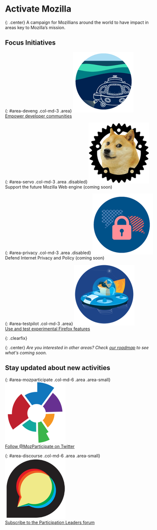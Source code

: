 # Activate Mozilla

{: .center}
A campaign for Mozillians around the world to have impact in areas key to Mozilla’s mission.

## Focus Initiatives

{: #area-deveng .col-md-3 .area}
[![image](/asserts/img/development.png)](/developer-engagement/)<br>
[Empower developer communities](/developer-engagement/)

{: #area-servo .col-md-3 .area .disabled}
![image](/asserts/img/servo.png)<br>
Support the future Mozilla Web engine (coming soon)

{: #area-privacy .col-md-3 .area .disabled}
![image](/asserts/img/privacy.png)<br>
Defend Internet Privacy and Policy (coming soon)

{: #area-testpilot .col-md-3 .area}
[![image](/asserts/img/test-pilot.png)](/experiments/)<br>
[Use and test experimental Firefox features](/experiments/)

{: .clearfix}
&nbsp;

{: .center}
_Are you interested in other areas? Check [our roadmap](/roadmap/) to see what's coming soon._

## Stay updated about new activities

{: #area-mozparticipate .col-md-6 .area .area-small}
[![image](/asserts/img/participation.png)](https://twitter.com/intent/follow/?screen_name=MozParticipate)<br>
[Follow @MozParticipate on Twitter](https://twitter.com/intent/follow/?screen_name=MozParticipate)

{: #area-discourse .col-md-6 .area .area-small}
[![image](/asserts/img/discourse.png)](https://discourse.mozilla-community.org/c/participation-leaders)<br>
[Subscribe to the Participation Leaders forum](https://discourse.mozilla-community.org/c/participation-leaders)
